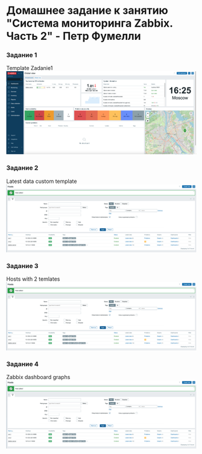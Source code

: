 # Домашнее задание к занятию "Система мониторинга Zabbix. Часть 2" - Петр Фумелли

### Задание 1

Template Zadanie1 ![alt text](https://github.com/PeterFumelli/zabbix-1/blob/main/img/zabbix_main.png)


### Задание 2

Latest data custom template ![alt text](https://github.com/PeterFumelli/zabbix-1/blob/main/img/zabbix_hosts.png)


### Задание 3

Hosts with 2 temlates ![alt text](https://github.com/PeterFumelli/zabbix-1/blob/main/img/zabbix_hosts.png)


### Задание 4

Zabbix dashboard graphs ![alt text](https://github.com/PeterFumelli/zabbix-1/blob/main/img/zabbix_hosts.png)

